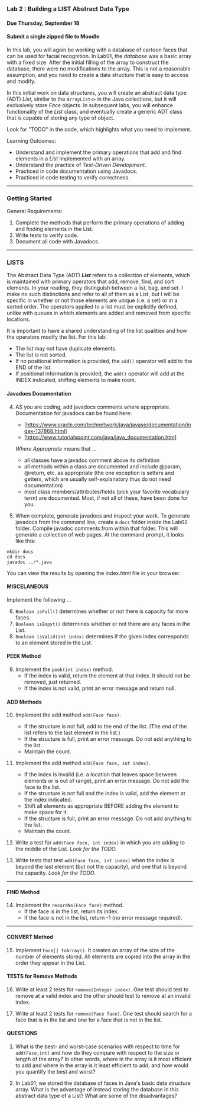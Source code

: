 ### Lab 2 : Building a LIST Abstract Data Type
#### Due Thursday, September 18
#### Submit a single zipped file to Moodle

In this lab, you will again be working with a database of cartoon faces that can be used for facial recognition.
In Lab01, the _database_ was a basic array with a fixed size. After the initial filling of the array to construct
the database, there were no modifications to the array. This is not a reasonable assumption, and you need
to create a data structure that is easy to access and modify. 

In this initial work on data structures, you will create an abstract data type (ADT) *List*, similar to 
the `ArrayList<>` in the Java collections, but it will exclusively store *Face* objects. In subsequent labs, you
will enhance functionality of the *List* class, and eventually create a generic ADT class that is capable of storing any type of object.

Look for "TODO" in the code, which highlights what you need to implement.

Learning Outcomes:

- Understand and implement the primary operations that add and find elements in a _List_ implemented with an array.
- Understand the practice of _Test-Driven Development_.
- Practiced in code documentation using Javadocs.
- Practiced in code testing to verify correctness.

<hr>

### Getting Started

General Requirements:

1. Complete the methods that perform the primary operations of adding and finding elements in the List.
2. Write tests to verify code.
3. Document all code with Javadocs.

<hr>

### LISTS

The Abstract Data Type (ADT) **_List_** refers to a collection of elements, which is maintained with primary operators that add, remove, find, and sort elements. In your reading, they distinguish between a list, bag, and set. I make no such distinctions and refer to all of them as a List, but I will be specific in whether or not those elements are unique (i.e. a set) or in a sorted order. The operators applied to a list must be explicitly defined, unlike with queues in which elements are added and removed from specific locations.

It is important to have a shared understanding of the list qualities and how the operators modify the list. For this lab:
- The list may not have duplicate elements. 
- The list is not sorted.
- If no positional information is provided, the `add()` operator will add to the END of the list.
- If positional information is provided, the `add()` operator will add at the INDEX indicated, shifting elements to make room.

#### Javadocs Documentation

4. AS you are coding, add javadocs comments where appropriate. Documentation for javadocs can be found here:
    - [https://www.oracle.com/technetwork/java/javase/documentation/index-137868.html]
    - [https://www.tutorialspoint.com/java/java_documentation.htm]

    _Where Appropriate_ means that ...
    - all classes have a javadoc comment above its definition
    - all methods within a class are documented and include @param, @return, etc. as appropriate (the one exception is setters and getters, which are usually self-explanatory thus do not need documentation)
    - most class members/attributes/fields (pick your favorite vocabulary term) are documented. Most, if not all of these, have been done for you.

5. When complete, generate javadocs and inspect your work. To generate javadocs from the command line, create a `docs` folder inside the Lab02 folder. Compile javadoc comments from within that folder. This will generate a collection of web pages. At the command prompt, it looks like this:
  ```
  mkdir docs
  cd docs
  javadoc ../*.java
  ```
  You can view the results by opening the index.html file in your browser.

#### MISCELANEOUS

Implement the following ...

6. `Boolean isFull()` determines whether or not there is capacity for more faces.
7. `Boolean isEmpyt()` determines whether or not there are any faces in the List.
8. `Boolean isValid(int index)` determines if the given index corresponds to an element stored in the List.

#### PEEK Method

9. Implement the `peek(int index)` method.
    - If the index is valid, return the element at that index. It should not be removed, just returned.
    - If the index is not valid, print an error message and return null.

#### ADD Methods

10. Implement the add method `add(Face face)`.
    - If the structure is not full, add to the end of the list. (The _end_ of the list refers to the last element in the list.)
    - If the structure is full, print an error message. Do not add anything to the list.
    - Maintain the count.

11. Implement the add method `add(Face face, int index)`.
    - If the index is invalid (i.e. a location that leaves space between elements or is out of range), print an error message. Do not add the face to the list.
    - If the structure is not full and the index is valid, add the element at the index indicated.
    - Shift all elements as appropriate BEFORE adding the element to make space for it.
    - If the structure is full, print an error message. Do not add anything to the list.
    - Maintain the count.

12. Write a test for `add(Face face, int index)` in which you are adding to the middle of the List. _Look for the TODO._

13. Write tests that test `add(Face face, int index)` when the index is beyond the last element (but not the capacity),
and one that is beyond the capacity. _Look for the TODO._

<hr>


#### FIND Method

14. Implement the `recordNo(Face face)` method.
    - If the face is in the list, return its index.
    - If the face is not in the list, return -1 (no error message required).

<hr>

#### CONVERT Method

15. Implement `Face[] toArray()`. It creates an array of the size of the number of elements stored. All elements are copied into the 
array in the order they appear in the List.

#### TESTS for Remove Methods

16. Write at least 2 tests for `remove(Integer index)`. One test should test to remove at a valid index and the other should test to remove at an invalid index.

17. Write at least 2 tests for `remove(Face face)`. One test should search for a face that is in the list and one for a face that is not in the list.


#### QUESTIONS

1. What is the best- and worst-case scenarios with respect to time for `add(Face,int)` and how do they compare with respect to the size or length of the array?
In other words, where in the array is it most efficient to add and where in the array is it least efficient to add; and how would you quantify the best and worst?

2. In Lab01, we stored the database of faces in Java's basic data structure array. What is the advantage of instead storing the database in 
this abstract data type of a List? What are some of the disadvantages?
